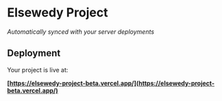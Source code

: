 # Elsewedy Project

*Automatically synced with your server deployments*





## Deployment

Your project is live at:

**[https://elsewedy-project-beta.vercel.app/](https://elsewedy-project-beta.vercel.app/)**



